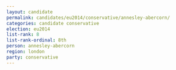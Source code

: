 ```yaml
---
layout: candidate
permalink: candidates/eu2014/conservative/annesley-abercorn/
categories: candidate conservative
election: eu2014
list-rank: 8
list-rank-ordinal: 8th
person: annesley-abercorn
region: london
party: conservative
---
```

